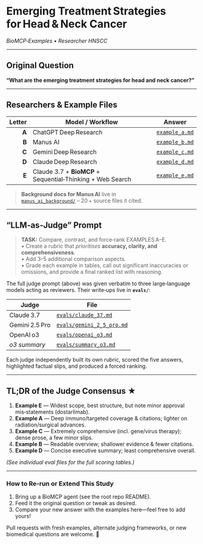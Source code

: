 # Emerging Treatment Strategies for Head & Neck Cancer  
*BioMCP‑Examples • Researcher HNSCC*

---

## Original Question  
**“What are the emerging treatment strategies for head and neck cancer?”**

---

## Researchers & Example Files

| Letter | Model / Workflow | Answer |
|-------:|------------------|--------|
| **A** | ChatGPT Deep Research | [`example_a.md`](./example_a.md) |
| **B** | Manus AI | [`example_b.md`](./example_b.md) |
| **C** | Gemini Deep Research | [`example_c.md`](./example_c.md) |
| **D** | Claude Deep Research | [`example_d.md`](./example_d.md) |
| **E** | Claude 3.7 + **BioMCP** + Sequential‑Thinking + Web Search | [`example_e.md`](./example_e.md) |

> **Background docs for Manus AI** live in  
> [`manus_ai_background/`](./manus_ai_background/) – 20 + source files it cited.

---

## “LLM‑as‑Judge” Prompt  

> **TASK:** Compare, contrast, and force‑rank EXAMPLES A–E.  
>  • Create a rubric that *prioritises* **accuracy, clarity, and comprehensiveness**.  
>  • Add 3–5 additional comparison aspects.  
>  • Grade each example in tables, call out significant inaccuracies or omissions, and provide a final ranked list with reasoning.

The full judge prompt (above) was given verbatim to three large‑language models acting as reviewers. Their write‑ups live in **`evals/`**:

| Judge | File |
|-------|------|
| Claude 3.7 | [`evals/claude_37.md`](./evals/claude_37.md) |
| Gemini 2.5 Pro | [`evals/gemini_2_5_pro.md`](./evals/gemini_2_5_pro.md) |
| OpenAI o3 | [`evals/openai_o3.md`](./evals/openai_o3.md) |
| *o3 summary* | [`evals/summary_o3.md`](./evals/summary_o3.md) |

Each judge independently built its own rubric, scored the five answers, highlighted factual slips, and produced a forced ranking.

---

## TL;DR of the Judge Consensus ★

1. **Example E** — Widest scope, best structure, but note minor approval mis‑statements (dostarlimab).  
2. **Example A** — Deep immuno/targeted coverage & citations; lighter on radiation/surgical advances.  
3. **Example C** — Extremely comprehensive (incl. gene/virus therapy); dense prose, a few minor slips.  
4. **Example B** — Readable overview; shallower evidence & fewer citations.  
5. **Example D** — Concise executive summary; least comprehensive overall.

*(See individual eval files for the full scoring tables.)*

---

### How to Re‑run or Extend This Study

1. Bring up a BioMCP agent (see the root repo README).  
2. Feed it the original question or tweak as desired.  
3. Compare your new answer with the examples here—feel free to add yours!

Pull requests with fresh examples, alternate judging frameworks, or new biomedical questions are welcome. 🚀

